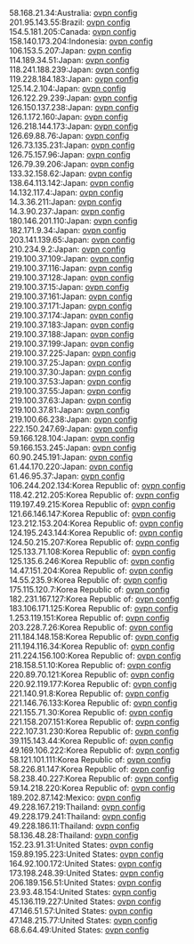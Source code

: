 58.168.21.34:Australia: [ovpn config](vpn/58_168_21_34.ovpn)  
201.95.143.55:Brazil: [ovpn config](vpn/201_95_143_55.ovpn)  
154.5.181.205:Canada: [ovpn config](vpn/154_5_181_205.ovpn)  
158.140.173.204:Indonesia: [ovpn config](vpn/158_140_173_204.ovpn)  
106.153.5.207:Japan: [ovpn config](vpn/106_153_5_207.ovpn)  
114.189.34.51:Japan: [ovpn config](vpn/114_189_34_51.ovpn)  
118.241.188.239:Japan: [ovpn config](vpn/118_241_188_239.ovpn)  
119.228.184.183:Japan: [ovpn config](vpn/119_228_184_183.ovpn)  
125.14.2.104:Japan: [ovpn config](vpn/125_14_2_104.ovpn)  
126.122.29.239:Japan: [ovpn config](vpn/126_122_29_239.ovpn)  
126.150.137.238:Japan: [ovpn config](vpn/126_150_137_238.ovpn)  
126.1.172.160:Japan: [ovpn config](vpn/126_1_172_160.ovpn)  
126.218.144.173:Japan: [ovpn config](vpn/126_218_144_173.ovpn)  
126.69.88.76:Japan: [ovpn config](vpn/126_69_88_76.ovpn)  
126.73.135.231:Japan: [ovpn config](vpn/126_73_135_231.ovpn)  
126.75.157.96:Japan: [ovpn config](vpn/126_75_157_96.ovpn)  
126.79.39.206:Japan: [ovpn config](vpn/126_79_39_206.ovpn)  
133.32.158.62:Japan: [ovpn config](vpn/133_32_158_62.ovpn)  
138.64.113.142:Japan: [ovpn config](vpn/138_64_113_142.ovpn)  
14.132.117.4:Japan: [ovpn config](vpn/14_132_117_4.ovpn)  
14.3.36.211:Japan: [ovpn config](vpn/14_3_36_211.ovpn)  
14.3.90.237:Japan: [ovpn config](vpn/14_3_90_237.ovpn)  
180.146.201.110:Japan: [ovpn config](vpn/180_146_201_110.ovpn)  
182.171.9.34:Japan: [ovpn config](vpn/182_171_9_34.ovpn)  
203.141.139.65:Japan: [ovpn config](vpn/203_141_139_65.ovpn)  
210.234.9.2:Japan: [ovpn config](vpn/210_234_9_2.ovpn)  
219.100.37.109:Japan: [ovpn config](vpn/219_100_37_109.ovpn)  
219.100.37.116:Japan: [ovpn config](vpn/219_100_37_116.ovpn)  
219.100.37.128:Japan: [ovpn config](vpn/219_100_37_128.ovpn)  
219.100.37.15:Japan: [ovpn config](vpn/219_100_37_15.ovpn)  
219.100.37.161:Japan: [ovpn config](vpn/219_100_37_161.ovpn)  
219.100.37.171:Japan: [ovpn config](vpn/219_100_37_171.ovpn)  
219.100.37.174:Japan: [ovpn config](vpn/219_100_37_174.ovpn)  
219.100.37.183:Japan: [ovpn config](vpn/219_100_37_183.ovpn)  
219.100.37.188:Japan: [ovpn config](vpn/219_100_37_188.ovpn)  
219.100.37.199:Japan: [ovpn config](vpn/219_100_37_199.ovpn)  
219.100.37.225:Japan: [ovpn config](vpn/219_100_37_225.ovpn)  
219.100.37.25:Japan: [ovpn config](vpn/219_100_37_25.ovpn)  
219.100.37.30:Japan: [ovpn config](vpn/219_100_37_30.ovpn)  
219.100.37.53:Japan: [ovpn config](vpn/219_100_37_53.ovpn)  
219.100.37.55:Japan: [ovpn config](vpn/219_100_37_55.ovpn)  
219.100.37.63:Japan: [ovpn config](vpn/219_100_37_63.ovpn)  
219.100.37.81:Japan: [ovpn config](vpn/219_100_37_81.ovpn)  
219.100.66.238:Japan: [ovpn config](vpn/219_100_66_238.ovpn)  
222.150.247.69:Japan: [ovpn config](vpn/222_150_247_69.ovpn)  
59.166.128.104:Japan: [ovpn config](vpn/59_166_128_104.ovpn)  
59.166.153.245:Japan: [ovpn config](vpn/59_166_153_245.ovpn)  
60.90.245.191:Japan: [ovpn config](vpn/60_90_245_191.ovpn)  
61.44.170.220:Japan: [ovpn config](vpn/61_44_170_220.ovpn)  
61.46.95.37:Japan: [ovpn config](vpn/61_46_95_37.ovpn)  
106.244.202.134:Korea Republic of: [ovpn config](vpn/106_244_202_134.ovpn)  
118.42.212.205:Korea Republic of: [ovpn config](vpn/118_42_212_205.ovpn)  
119.197.49.215:Korea Republic of: [ovpn config](vpn/119_197_49_215.ovpn)  
121.66.146.147:Korea Republic of: [ovpn config](vpn/121_66_146_147.ovpn)  
123.212.153.204:Korea Republic of: [ovpn config](vpn/123_212_153_204.ovpn)  
124.195.243.144:Korea Republic of: [ovpn config](vpn/124_195_243_144.ovpn)  
124.50.215.207:Korea Republic of: [ovpn config](vpn/124_50_215_207.ovpn)  
125.133.71.108:Korea Republic of: [ovpn config](vpn/125_133_71_108.ovpn)  
125.135.6.246:Korea Republic of: [ovpn config](vpn/125_135_6_246.ovpn)  
14.47.151.204:Korea Republic of: [ovpn config](vpn/14_47_151_204.ovpn)  
14.55.235.9:Korea Republic of: [ovpn config](vpn/14_55_235_9.ovpn)  
175.115.120.7:Korea Republic of: [ovpn config](vpn/175_115_120_7.ovpn)  
182.231.167.127:Korea Republic of: [ovpn config](vpn/182_231_167_127.ovpn)  
183.106.171.125:Korea Republic of: [ovpn config](vpn/183_106_171_125.ovpn)  
1.253.119.151:Korea Republic of: [ovpn config](vpn/1_253_119_151.ovpn)  
203.228.7.26:Korea Republic of: [ovpn config](vpn/203_228_7_26.ovpn)  
211.184.148.158:Korea Republic of: [ovpn config](vpn/211_184_148_158.ovpn)  
211.194.116.34:Korea Republic of: [ovpn config](vpn/211_194_116_34.ovpn)  
211.224.156.100:Korea Republic of: [ovpn config](vpn/211_224_156_100.ovpn)  
218.158.51.10:Korea Republic of: [ovpn config](vpn/218_158_51_10.ovpn)  
220.89.70.121:Korea Republic of: [ovpn config](vpn/220_89_70_121.ovpn)  
220.92.119.177:Korea Republic of: [ovpn config](vpn/220_92_119_177.ovpn)  
221.140.91.8:Korea Republic of: [ovpn config](vpn/221_140_91_8.ovpn)  
221.146.76.133:Korea Republic of: [ovpn config](vpn/221_146_76_133.ovpn)  
221.155.71.30:Korea Republic of: [ovpn config](vpn/221_155_71_30.ovpn)  
221.158.207.151:Korea Republic of: [ovpn config](vpn/221_158_207_151.ovpn)  
222.107.31.230:Korea Republic of: [ovpn config](vpn/222_107_31_230.ovpn)  
39.115.143.44:Korea Republic of: [ovpn config](vpn/39_115_143_44.ovpn)  
49.169.106.222:Korea Republic of: [ovpn config](vpn/49_169_106_222.ovpn)  
58.121.101.111:Korea Republic of: [ovpn config](vpn/58_121_101_111.ovpn)  
58.226.81.147:Korea Republic of: [ovpn config](vpn/58_226_81_147.ovpn)  
58.238.40.227:Korea Republic of: [ovpn config](vpn/58_238_40_227.ovpn)  
59.14.218.220:Korea Republic of: [ovpn config](vpn/59_14_218_220.ovpn)  
189.202.87.142:Mexico: [ovpn config](vpn/189_202_87_142.ovpn)  
49.228.167.219:Thailand: [ovpn config](vpn/49_228_167_219.ovpn)  
49.228.179.241:Thailand: [ovpn config](vpn/49_228_179_241.ovpn)  
49.228.186.11:Thailand: [ovpn config](vpn/49_228_186_11.ovpn)  
58.136.48.28:Thailand: [ovpn config](vpn/58_136_48_28.ovpn)  
152.23.91.31:United States: [ovpn config](vpn/152_23_91_31.ovpn)  
159.89.195.223:United States: [ovpn config](vpn/159_89_195_223.ovpn)  
164.92.100.172:United States: [ovpn config](vpn/164_92_100_172.ovpn)  
173.198.248.39:United States: [ovpn config](vpn/173_198_248_39.ovpn)  
206.189.156.51:United States: [ovpn config](vpn/206_189_156_51.ovpn)  
23.93.48.154:United States: [ovpn config](vpn/23_93_48_154.ovpn)  
45.136.119.227:United States: [ovpn config](vpn/45_136_119_227.ovpn)  
47.146.51.57:United States: [ovpn config](vpn/47_146_51_57.ovpn)  
47.148.215.77:United States: [ovpn config](vpn/47_148_215_77.ovpn)  
68.6.64.49:United States: [ovpn config](vpn/68_6_64_49.ovpn)  
